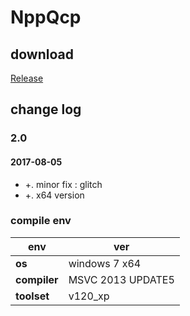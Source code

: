 ﻿# NppQcp

## download

[Release](https://github.com/JetNpp/NppQcp/tree/master/bin "Release")

## change log

### 2.0
#### 2017-08-05
- +. minor fix : glitch
- +. x64 version

### compile env
|env   | ver|
| - | - |
|__os__|windows 7 x64|
|__compiler__|MSVC 2013 UPDATE5|
|__toolset__|v120_xp|
